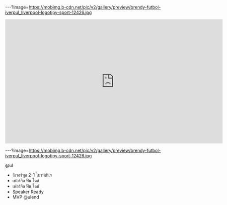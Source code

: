 ---?image=https://mobimg.b-cdn.net/pic/v2/gallery/preview/brendy-futbol-iverpul_liverpool-logotipy-sport-12426.jpg

<iframe width="700" height="400" src="https://www.youtube.com/embed/2lpTgHQdbIc" frameborder="0" allow="accelerometer; autoplay; encrypted-media; gyroscope; picture-in-picture" allowfullscreen></iframe>


---?image=https://mobimg.b-cdn.net/pic/v2/gallery/preview/brendy-futbol-iverpul_liverpool-logotipy-sport-12426.jpg

@ul
- ลิเวอร์พูล 2-1 ไบรท์ตันฯ
- เฟอร์จิล ฟัน ไดก์
- เฟอร์จิล ฟัน ไดก์
- Speaker Ready
- MVP
@ulend